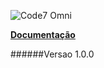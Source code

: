 

  ![Code7 Omni](/imgs/code7.omni.PNG "Code7 Omni")

  **[Documentação](/docs/README.MD)**

######Versao 1.0.0



